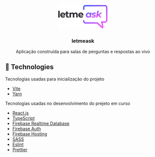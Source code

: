 <h1 align="center">
  <img alt="Letmeask" src=".github/logo.svg" width="160px">
</h1>

<h3 align="center">
  letmeask
</h3>

<p align="center">Aplicação construída para salas de perguntas e respostas ao vivo</p>

## 🚀 Technologies

Tecnologias usadas para inicialização do projeto

- [Vite](https://vitejs.dev/)
- [Yarn](https://yarnpkg.com/) 


Tecnologias usadas no desenvolvimento do prejeto em curso

- [React.js](https://reactjs.org/)
- [TypeScript](https://www.typescriptlang.org/)
- [Firebase Realtime Database](https://firebase.google.com/)
- [Firebase Auth](https://firebase.google.com/)
- [Firebase Hosting](https://firebase.google.com/)
- [SASS](https://sass-lang.com/)
- [Eslint](https://eslint.org/)
- [Prettier](https://prettier.io/)

